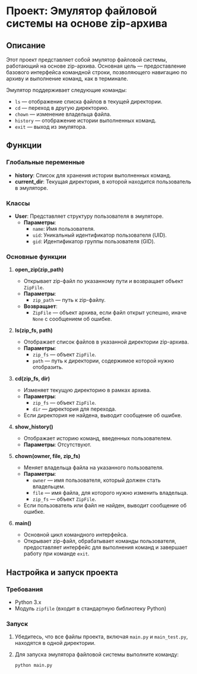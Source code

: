 # Проект: Эмулятор файловой системы на основе zip-архива

## Описание
Этот проект представляет собой эмулятор файловой системы, работающий на основе zip-архива. Основная цель — предоставление базового интерфейса командной строки, позволяющего навигацию по архиву и выполнение команд, как в терминале. 

Эмулятор поддерживает следующие команды:
- `ls` — отображение списка файлов в текущей директории.
- `cd` — переход в другую директорию.
- `chown` — изменение владельца файла.
- `history` — отображение истории выполненных команд.
- `exit` — выход из эмулятора.

## Функции

### Глобальные переменные
- **history**: Список для хранения истории выполненных команд.
- **current_dir**: Текущая директория, в которой находится пользователь в эмуляторе.

### Классы
- **User**: Представляет структуру пользователя в эмуляторе. 
  - **Параметры**:
    - `name`: Имя пользователя.
    - `uid`: Уникальный идентификатор пользователя (UID).
    - `gid`: Идентификатор группы пользователя (GID).

### Основные функции
1. **open_zip(zip_path)**
   - Открывает zip-файл по указанному пути и возвращает объект `ZipFile`.
   - **Параметры**:
     - `zip_path` — путь к zip-файлу.
   - **Возвращает**:
     - `ZipFile` — объект архива, если файл открыт успешно, иначе `None` с сообщением об ошибке.
   
2. **ls(zip_fs, path)**
   - Отображает список файлов в указанной директории zip-архива.
   - **Параметры**:
     - `zip_fs` — объект `ZipFile`.
     - `path` — путь к директории, содержимое которой нужно отобразить.

3. **cd(zip_fs, dir)**
   - Изменяет текущую директорию в рамках архива.
   - **Параметры**:
     - `zip_fs` — объект `ZipFile`.
     - `dir` — директория для перехода.
   - Если директория не найдена, выводит сообщение об ошибке.

4. **show_history()**
   - Отображает историю команд, введенных пользователем.
   - **Параметры**: Отсутствуют.

5. **chown(owner, file, zip_fs)**
   - Меняет владельца файла на указанного пользователя.
   - **Параметры**:
     - `owner` — имя пользователя, который должен стать владельцем.
     - `file` — имя файла, для которого нужно изменить владельца.
     - `zip_fs` — объект `ZipFile`.
   - Если пользователь или файл не найден, выводит сообщение об ошибке.

6. **main()**
   - Основной цикл командного интерфейса.
   - Открывает zip-файл, обрабатывает команды пользователя, предоставляет интерфейс для выполнения команд и завершает работу при команде `exit`.

## Настройка и запуск проекта

### Требования
- Python 3.x
- Модуль `zipfile` (входит в стандартную библиотеку Python)

### Запуск
1. Убедитесь, что все файлы проекта, включая `main.py` и `main_test.py`, находятся в одной директории.
2. Для запуска эмулятора файловой системы выполните команду:

   ```bash
   python main.py
